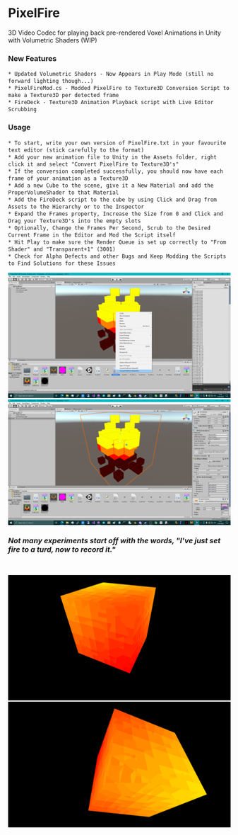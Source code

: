 # PixelFire
3D Video Codec for playing back pre-rendered Voxel Animations in Unity with Volumetric Shaders (WIP)

### New Features
```
* Updated Volumetric Shaders - Now Appears in Play Mode (still no forward lighting though...)
* PixelFireMod.cs - Modded PixelFire to Texture3D Conversion Script to make a Texture3D per detected frame
* FireDeck - Texture3D Animation Playback script with Live Editor Scrubbing
```

### Usage
```
* To start, write your own version of PixelFire.txt in your favourite text editor (stick carefully to the format)
* Add your new animation file to Unity in the Assets folder, right click it and select "Convert PixelFire to Texture3D's"
* If the conversion completed successfully, you should now have each frame of your animation as a Texture3D
* Add a new Cube to the scene, give it a New Material and add the ProperVolumeShader to that Material
* Add the FireDeck script to the cube by using Click and Drag from Assets to the Hierarchy or to the Inspector
* Expand the Frames property, Increase the Size from 0 and Click and Drag your Texture3D's into the empty slots
* Optionally, Change the Frames Per Second, Scrub to the Desired Current Frame in the Editor and Mod the Script itself
* Hit Play to make sure the Render Queue is set up correctly to "From Shader" and "Transparent+1" (3001)
* Check for Alpha Defects and other Bugs and Keep Modding the Scripts to Find Solutions for these Issues
```

![screenshot](https://github.com/TheMindVirus/PixelFire/blob/firedeck/screenshot1.png)
![screenshot](https://github.com/TheMindVirus/PixelFire/blob/firedeck/screenshot2.png)

### *Not many experiments start off with the words, "I've just set fire to a turd, now to record it."*
</br>

![screenshot](https://github.com/TheMindVirus/PixelFire/blob/main/screenshot4.png)
![screenshot](https://github.com/TheMindVirus/PixelFire/blob/main/screenshot5.png)
